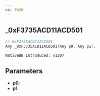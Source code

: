 ```yaml
---
ns: TASK
---
```

## _0xF3735ACD11ACD501

```c
// 0xF3735ACD11ACD501
Any _0xF3735ACD11ACD501(Any p0, Any p1);
```

```
NativeDB Introduced: v1207
```

## Parameters
* **p0**:
* **p1**:
